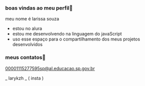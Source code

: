 ### boas vindas ao meu perfil🖤

meu nome é larissa souza

- estou no alura
- estou me desenvolvendo na linguagem do javaScript
- uso esse espaço para o compartilhamento dos meus projetos desenvolvidos

### meus contatos📧

00001115277595sp@al.educacao.sp.gov.br

_ larykzh _ ( insta )
